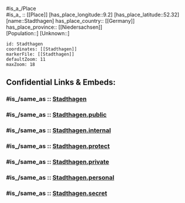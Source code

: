 ﻿---
confidential: public
isDeleted: false
location:
- 52.32
- 9.2
mapmarker: city
mapzoom:
- 7
- 12
SpocWebEntityId: 34503
tags:
- geo/City
type: City
---

#is_a_/Place  
#is_a_ :: [[Place]] 
[has_place_longitude::9.2] 
[has_place_latitude::52.32] 
[name::Stadthagen] 
has_place_country:: [[Germany]]  
has_place_province:: [[Niedersachsen]]  
[Population::] 
[Unknown::] 


```leaflet
id: Stadthagen
coordinates: [[Stadthagen]] 
markerFile: [[Stadthagen]] 
defaultZoom: 11 
maxZoom: 18
```


## Confidential Links & Embeds: 

### #is_/same_as :: [Stadthagen](/_Standards/Earth/Continent/Europe/Europe~Central/Germany/Germany~West/Niedersachsen/counties~Niedersachsen/Schaumburg/cities~Schaumburg/Stadthagen/boroughs~Stadthagen/Stadthagen.md) 

### #is_/same_as :: [Stadthagen.public](/_public/Earth/Continent/Europe/Europe~Central/Germany/Germany~West/Niedersachsen/counties~Niedersachsen/Schaumburg/cities~Schaumburg/Stadthagen/boroughs~Stadthagen/Stadthagen.public.md) 

### #is_/same_as :: [Stadthagen.internal](/_internal/Earth/Continent/Europe/Europe~Central/Germany/Germany~West/Niedersachsen/counties~Niedersachsen/Schaumburg/cities~Schaumburg/Stadthagen/boroughs~Stadthagen/Stadthagen.internal.md) 

### #is_/same_as :: [Stadthagen.protect](/_protect/Earth/Continent/Europe/Europe~Central/Germany/Germany~West/Niedersachsen/counties~Niedersachsen/Schaumburg/cities~Schaumburg/Stadthagen/boroughs~Stadthagen/Stadthagen.protect.md) 

### #is_/same_as :: [Stadthagen.private](/_private/Earth/Continent/Europe/Europe~Central/Germany/Germany~West/Niedersachsen/counties~Niedersachsen/Schaumburg/cities~Schaumburg/Stadthagen/boroughs~Stadthagen/Stadthagen.private.md) 

### #is_/same_as :: [Stadthagen.personal](/_personal/Earth/Continent/Europe/Europe~Central/Germany/Germany~West/Niedersachsen/counties~Niedersachsen/Schaumburg/cities~Schaumburg/Stadthagen/boroughs~Stadthagen/Stadthagen.personal.md) 

### #is_/same_as :: [Stadthagen.secret](/_secret/Earth/Continent/Europe/Europe~Central/Germany/Germany~West/Niedersachsen/counties~Niedersachsen/Schaumburg/cities~Schaumburg/Stadthagen/boroughs~Stadthagen/Stadthagen.secret.md)

